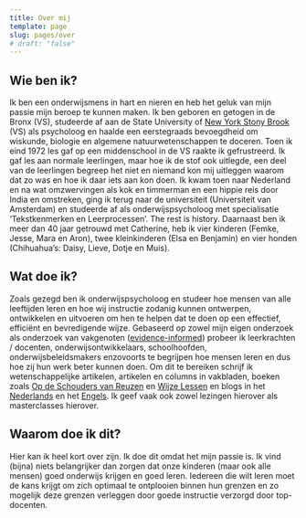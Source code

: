 ```yaml
---
title: Over mij
template: page
slug: pages/over
# draft: "false"
---
```


## Wie ben ik?

Ik ben een onderwijsmens in hart en nieren en heb het geluk van mijn passie mijn beroep te kunnen maken. Ik ben geboren en getogen in de Bronx (VS), studeerde af aan de State University of [New York Stony Brook](https://www.stonybrook.edu/) (VS) als psycholoog en haalde een eerstegraads bevoegdheid om wiskunde, biologie en algemene natuurwetenschappen te doceren. Toen ik eind 1972 les gaf op een middenschool in de VS raakte ik gefrustreerd. Ik gaf les aan normale leerlingen, maar hoe ik de stof ook uitlegde, een deel van de leerlingen begreep het niet en niemand kon mij uitleggen waarom dat zo was en hoe ik daar iets aan kon doen. Ik kwam toen naar Nederland en na wat omzwervingen als kok en timmerman en een hippie reis door India en omstreken, ging ik terug naar de universiteit (Universiteit van Amsterdam) en studeerde af als onderwijspsycholoog met specialisatie ‘Tekstkenmerken en Leerprocessen’. The rest is history.
Daarnaast ben ik meer dan 40 jaar getrouwd met Catherine, heb ik vier kinderen (Femke, Jesse, Mara en Aron), twee kleinkinderen (Elsa en Benjamin) en vier honden (Chihuahua’s: Daisy, Lieve, Dotje en Muis).

## Wat doe ik?

Zoals gezegd ben ik onderwijspsycholoog en studeer hoe mensen van alle leeftijden leren en hoe wij instructie zodanig kunnen ontwerpen, ontwikkelen en uitvoeren om hen te helpen dat te doen op een effectief, efficiënt en bevredigende wijze. 
Gebaseerd op zowel mijn eigen onderzoek als onderzoek van vakgenoten ([evidence-informed](https://onderzoekonderwijs.net/2018/07/07/ontwerpen-van-leerinterventies-op-een-evidence-informed-manier/)) probeer ik leerkrachten / docenten, onderwijsontwikkelaars, schoolhoofden, onderwijsbeleidsmakers enzovoorts te begrijpen hoe mensen leren en dus hoe zij hun werk beter kunnen doen. Om dit te bereiken schrijf ik wetenschappelijke artikelen, artikelen en columns in vakbladen, boeken zoals [Op de Schouders van Reuzen](http://www.opdeschoudersvanreuzen.nl/) en [Wijze Lessen](http://www.wijzelessen.nu/) en blogs in het [Nederlands](https://onderzoekonderwijs.net/author/paulkkirschner/) en het [Engels](https://3starlearningexperiences.wordpress.com/). Ik geef vaak ook zowel lezingen hierover als masterclasses hierover.

## Waarom doe ik dit? 

Hier kan ik heel kort over zijn. Ik doe dit omdat het mijn passie is. Ik vind (bijna) niets belangrijker dan zorgen dat onze kinderen (maar ook alle mensen) goed onderwijs krijgen en goed leren. Iedereen die wilt leren moet de kans krijgt om zich optimaal te ontplooien binnen hun grenzen en zo mogelijk deze grenzen verleggen door goede instructie verzorgd door top-docenten.